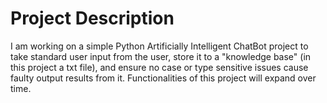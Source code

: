 # Project Description
I am working on a simple Python Artificially Intelligent ChatBot project to take standard user input from the user, store it to a "knowledge base" (in this project a txt file), and ensure no case or type sensitive issues cause faulty output results from it. Functionalities of this project will expand over time.
